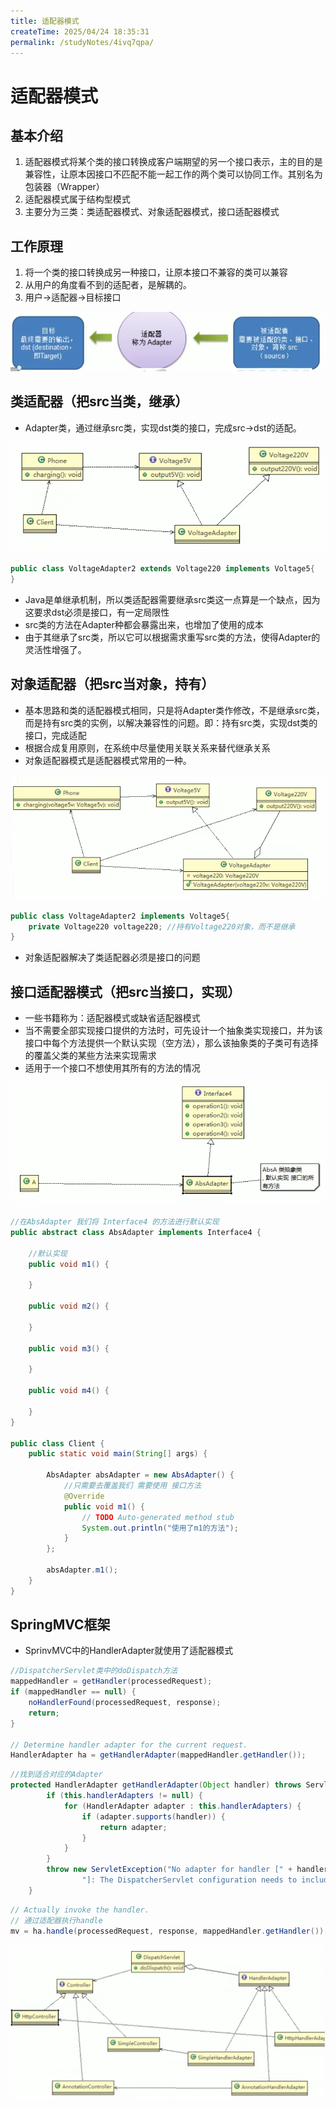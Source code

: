 ```yaml
---
title: 适配器模式
createTime: 2025/04/24 18:35:31
permalink: /studyNotes/4ivq7qpa/
---
```

# 适配器模式

## 基本介绍

1. 适配器模式将某个类的接口转换成客户端期望的另一个接口表示，主的目的是兼容性，让原本因接口不匹配不能一起工作的两个类可以协同工作。其别名为包装器（Wrapper）
2. 适配器模式属于结构型模式
3. 主要分为三类：类适配器模式、对象适配器模式，接口适配器模式

## 工作原理

1. 将一个类的接口转换成另一种接口，让原本接口不兼容的类可以兼容
2. 从用户的角度看不到的适配者，是解耦的。
3. 用户→适配器→目标接口

![image-20250307091603421](./assets/image-20250307091603421.png)

## 类适配器（把src当类，继承）

- Adapter类，通过继承src类，实现dst类的接口，完成src→dst的适配。

![image-20250307092056722](./assets/image-20250307092056722.png)

```java
public class VoltageAdapter2 extends Voltage220 implements Voltage5{
}
```



- Java是单继承机制，所以类适配器需要继承src类这一点算是一个缺点，因为这要求dst必须是接口，有一定局限性
- src类的方法在Adapter种都会暴露出来，也增加了使用的成本
- 由于其继承了src类，所以它可以根据需求重写src类的方法，使得Adapter的灵活性增强了。

## 对象适配器（把src当对象，持有）

- 基本思路和类的适配器模式相同，只是将Adapter类作修改，不是继承src类，而是持有src类的实例，以解决兼容性的问题。即：持有src类，实现dst类的接口，完成适配
- 根据合成复用原则，在系统中尽量使用关联关系来替代继承关系
- 对象适配器模式是适配器模式常用的一种。

![image-20250307093130808](./assets/image-20250307093130808.png)

```java
public class VoltageAdapter2 implements Voltage5{
    private Voltage220 voltage220; //持有Voltage220对象，而不是继承
}
```

- 对象适配器解决了类适配器必须是接口的问题

## 接口适配器模式（把src当接口，实现）

- 一些书籍称为：适配器模式或缺省适配器模式
- 当不需要全部实现接口提供的方法时，可先设计一个抽象类实现接口，并为该接口中每个方法提供一个默认实现（空方法），那么该抽象类的子类可有选择的覆盖父类的某些方法来实现需求
- 适用于一个接口不想使用其所有的方法的情况

 ![image-20250307100026720](./assets/image-20250307100026720.png)

```java
//在AbsAdapter 我们将 Interface4 的方法进行默认实现
public abstract class AbsAdapter implements Interface4 {

	//默认实现
	public void m1() {

	}

	public void m2() {

	}

	public void m3() {

	}

	public void m4() {

	}
}

public class Client {
	public static void main(String[] args) {
		
		AbsAdapter absAdapter = new AbsAdapter() {
			//只需要去覆盖我们 需要使用 接口方法
			@Override
			public void m1() {
				// TODO Auto-generated method stub
				System.out.println("使用了m1的方法");
			}
		};
		
		absAdapter.m1();
	}
}

```

## SpringMVC框架

- SprinvMVC中的HandlerAdapter就使用了适配器模式

```java
//DispatcherServlet类中的doDispatch方法
mappedHandler = getHandler(processedRequest);
if (mappedHandler == null) {
    noHandlerFound(processedRequest, response);
    return;
}

// Determine handler adapter for the current request.
HandlerAdapter ha = getHandlerAdapter(mappedHandler.getHandler());
```

```java
//找到适合对应的Adapter
protected HandlerAdapter getHandlerAdapter(Object handler) throws ServletException {
		if (this.handlerAdapters != null) {
			for (HandlerAdapter adapter : this.handlerAdapters) {
				if (adapter.supports(handler)) {
					return adapter;
				}
			}
		}
		throw new ServletException("No adapter for handler [" + handler +
				"]: The DispatcherServlet configuration needs to include a HandlerAdapter that supports this handler");
	}
```

```java
// Actually invoke the handler.
// 通过适配器执行handle
mv = ha.handle(processedRequest, response, mappedHandler.getHandler());
```

![image-20250307101749902](./assets/image-20250307101749902.png)
